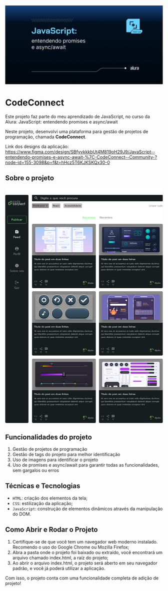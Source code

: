 ![](thumbnail.png)

# CodeConnect

Este projeto faz parte do meu aprendizado de JavaScript, no curso da Alura: JavaScript: entendendo promises e async/await 

Neste projeto, desenvolvi uma plataforma para gestão de projetos de programação, chamada **CodeConnect**.

Link dos designs da aplicação: https://www.figma.com/design/SBfyvkkkbUt4M819oH29J9/JavaScript--entendendo-promises-e-async-await-%7C-CodeConnect--Community-?node-id=155-3098&p=f&t=hHcz5T6KJKSKQx30-0

## Sobre o projeto

![](print.png)

## Funcionalidades do projeto

1. Gestão de projetos de programação
2. Gestão de tags do projeto para melhor identificação
3. Uso de imagens para identificar o projeto
4. Uso de promises e async/await para garantir todas as funcionalidades, sem gargalos ou erros

## Técnicas e Tecnologias

- `HTML`: criação dos elementos da tela;
- `CSS`: estilização da aplicação;
- `JavaScript`: construção de elementos dinâmicos através da manipulação do DOM.

## Como Abrir e Rodar o Projeto

1. Certifique-se de que você tem um navegador web moderno instalado. Recomendo o uso do Google Chrome ou Mozilla Firefox;
2. Abra a pasta onde o projeto foi baixado ou extraído, você encontrará um arquivo chamado index.html, a raíz do projeto;
3. Ao abrir o arquivo index.html, o projeto será aberto em seu navegador padrão, e você já poderá utilizar a aplicação.

Com isso, o projeto conta com uma funcionalidade completa de adição de projeto!
